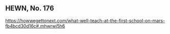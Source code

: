 ## HEWN, No. 176

https://howwegettonext.com/what-well-teach-at-the-first-school-on-mars-fb4bcd30d16c#.mhwrwj5h6
